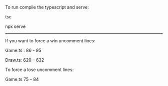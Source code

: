 To run compile the typescript and serve: 

tsc

npx serve

-------------------------------------------------

If you want to force a win uncomment lines: 

Game.ts : 86 - 95

Draw.ts: 620 – 632

To force a lose uncomment lines:

Game.ts 75 – 84
